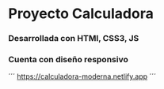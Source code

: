 # Proyecto Calculadora 

### Desarrollada con HTMl, CSS3, JS 

### Cuenta con diseño responsivo 

´´´
https://calculadora-moderna.netlify.app
´´´